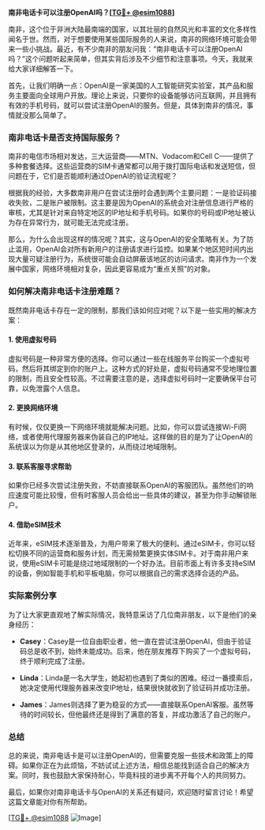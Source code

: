 **南非电话卡可以注册OpenAI吗？[[TG💪+ @esim1088](https://t.me/s/esim1088)]**

南非，这个位于非洲大陆最南端的国家，以其壮丽的自然风光和丰富的文化多样性闻名于世。然而，对于想要使用某些国际服务的人来说，南非的网络环境可能会带来一些小挑战。最近，有不少南非的朋友问我：“南非电话卡可以注册OpenAI吗？”这个问题听起来简单，但其实背后涉及不少细节和注意事项。今天，我就来给大家详细解答一下。

首先，让我们明确一点：OpenAI是一家美国的人工智能研究实验室，其产品和服务主要面向全球用户开放。理论上来说，只要你的设备能够访问互联网，并且拥有有效的手机号码，就可以尝试注册OpenAI的服务。但是，具体到南非的情况，事情就没那么简单了。

### 南非电话卡是否支持国际服务？

南非的电信市场相对发达，三大运营商——MTN、Vodacom和Cell C——提供了多种套餐选择。这些运营商的SIM卡通常都可以用于拨打国际电话和发送短信，但问题在于，它们是否能顺利通过OpenAI的验证流程呢？

根据我的经验，大多数南非用户在尝试注册时会遇到两个主要问题：一是验证码接收失败，二是账户被限制。这主要是因为OpenAI的系统会对注册信息进行严格的审核，尤其是针对来自特定地区的IP地址和手机号码。如果你的号码或IP地址被认为存在异常行为，就可能无法完成注册。

那么，为什么会出现这样的情况呢？其实，这与OpenAI的安全策略有关。为了防止滥用，OpenAI会对所有新用户的注册请求进行监控。如果某个地区短时间内出现大量可疑注册行为，系统很可能会自动屏蔽该地区的访问请求。南非作为一个发展中国家，网络环境相对复杂，因此更容易成为“重点关照”的对象。

### 如何解决南非电话卡注册难题？

既然南非电话卡存在一定的限制，那我们该如何应对呢？以下是一些实用的解决方案：

#### 1. 使用虚拟号码

虚拟号码是一种非常方便的选择。你可以通过一些在线服务平台购买一个虚拟号码，然后将其绑定到你的账户上。这种方式的好处是，虚拟号码通常不受地理位置的限制，而且安全性较高。不过需要注意的是，选择虚拟号码时一定要确保平台可靠，以免泄露个人信息。

#### 2. 更换网络环境

有时候，仅仅更换一下网络环境就能解决问题。比如，你可以尝试连接Wi-Fi网络，或者使用代理服务器来伪装自己的IP地址。这样做的目的是为了让OpenAI的系统误以为你是从其他地区登录的，从而绕过地域限制。

#### 3. 联系客服寻求帮助

如果你已经多次尝试注册失败，不妨直接联系OpenAI的客服团队。虽然他们的响应速度可能比较慢，但有时客服人员会给出一些具体的建议，甚至为你手动解锁账户。

#### 4. 借助eSIM技术

近年来，eSIM技术逐渐普及，为用户带来了极大的便利。通过eSIM卡，你可以轻松切换不同的运营商和服务计划，而无需频繁更换实体SIM卡。对于南非用户来说，使用eSIM卡可能是绕过地域限制的一个好办法。目前市面上有许多支持eSIM的设备，例如智能手机和平板电脑，你可以根据自己的需求选择合适的产品。

### 实际案例分享

为了让大家更直观地了解实际情况，我特意采访了几位南非朋友，以下是他们的亲身经历：

- **Casey**：Casey是一位自由职业者，他一直在尝试注册OpenAI，但由于验证码总是收不到，始终未能成功。后来，他在朋友推荐下购买了一个虚拟号码，终于顺利完成了注册。
  
- **Linda**：Linda是一名大学生，她起初也遇到了类似的困难。经过一番摸索后，她决定使用代理服务器来改变IP地址，结果很快就收到了验证码并成功注册。

- **James**：James则选择了更为稳妥的方式——直接联系OpenAI客服。虽然等待的时间较长，但他最终还是得到了满意的答复，并成功激活了自己的账户。

### 总结

总的来说，南非电话卡是可以注册OpenAI的，但需要克服一些技术和政策上的障碍。如果你正在为此烦恼，不妨试试上述方法，相信总能找到适合自己的解决方案。同时，我也鼓励大家保持耐心，毕竟科技的进步离不开每个人的共同努力。

最后，如果你对南非电话卡与OpenAI的关系还有疑问，欢迎随时留言讨论！希望这篇文章能对你有所帮助。

[[TG💪+ @esim1088](https://t.me/s/esim1088) ![Image](https://i.postimg.cc/4NQfJmqS/Snipaste-2025-05-13-00-14-12.png)]